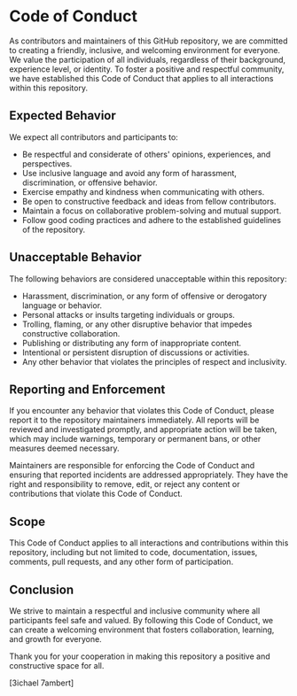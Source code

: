 # Code of Conduct

As contributors and maintainers of this GitHub repository, we are committed to creating a friendly, inclusive, and welcoming environment for everyone. We value the participation of all individuals, regardless of their background, experience level, or identity. To foster a positive and respectful community, we have established this Code of Conduct that applies to all interactions within this repository.

## Expected Behavior

We expect all contributors and participants to:

- Be respectful and considerate of others' opinions, experiences, and perspectives.
- Use inclusive language and avoid any form of harassment, discrimination, or offensive behavior.
- Exercise empathy and kindness when communicating with others.
- Be open to constructive feedback and ideas from fellow contributors.
- Maintain a focus on collaborative problem-solving and mutual support.
- Follow good coding practices and adhere to the established guidelines of the repository.

## Unacceptable Behavior

The following behaviors are considered unacceptable within this repository:

- Harassment, discrimination, or any form of offensive or derogatory language or behavior.
- Personal attacks or insults targeting individuals or groups.
- Trolling, flaming, or any other disruptive behavior that impedes constructive collaboration.
- Publishing or distributing any form of inappropriate content.
- Intentional or persistent disruption of discussions or activities.
- Any other behavior that violates the principles of respect and inclusivity.

## Reporting and Enforcement

If you encounter any behavior that violates this Code of Conduct, please report it to the repository maintainers immediately. All reports will be reviewed and investigated promptly, and appropriate action will be taken, which may include warnings, temporary or permanent bans, or other measures deemed necessary.

Maintainers are responsible for enforcing the Code of Conduct and ensuring that reported incidents are addressed appropriately. They have the right and responsibility to remove, edit, or reject any content or contributions that violate this Code of Conduct.

## Scope

This Code of Conduct applies to all interactions and contributions within this repository, including but not limited to code, documentation, issues, comments, pull requests, and any other form of participation.

## Conclusion

We strive to maintain a respectful and inclusive community where all participants feel safe and valued. By following this Code of Conduct, we can create a welcoming environment that fosters collaboration, learning, and growth for everyone.

Thank you for your cooperation in making this repository a positive and constructive space for all.

\[3ichael 7ambert\]
